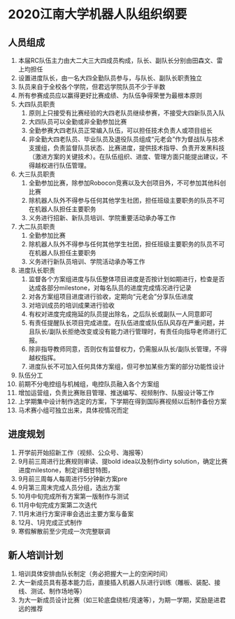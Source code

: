 # 2020江南大学机器人队组织纲要

## 人员组成
1. 本届RC队伍主力由大二大三大四成员构成，队长、副队长分别由田森文、雷上均担任
2. 设置进度队长，由一名大四全勤队员参与，与队长、副队长职责独立
3. 队员来自于全校各个学院，但君远学院队员不少于半数
4. 所有参赛成员应以赢得更好比赛成绩、为队伍争得荣誉为最根本原则
5. 大四队员职责
   1. 原则上只接受有比赛经验的大四老队员继续参赛，不接受大四新队员入队
   2. 大四队员可以全勤或非全勤参加比赛
   3. 全勤参赛大四老队员正常编入队伍，可以担任技术负责人或项目组长
   4. 非全勤大四老队员、毕业队员及退役队员组成“元老会”作为督战队与技术支援组，负责监督队员状态、比赛进度，提供技术指导、负责开发黑科技（激进方案的关键技术）。在队伍组织、进度、管理方面只能提出建议，不得越权进行队伍管理。
6. 大三队员职责
   1. 全勤参加比赛，除参加Robocon竞赛以及大创项目外，不可参加其他科创比赛
   2. 除机器人队外不得参与任何其他学生社团，担任班级主要职务的队员不可在机器人队担任主要职务
   3. 义务进行招新、新队员培训、学院重要活动承办等工作
7. 大二队员职责
   1. 全勤参加比赛
   2. 除机器人队外不得参与任何其他学生社团，担任班级主要职务的队员不可在机器人队担任主要职务
   3. 义务进行新队员培训、学院活动承办等工作
8. 进度队长职责
   1. 监督各个方案组进度与队伍整体项目进度是否按计划如期进行，检查是否达成各部分milestone，对每名队员的进度完成情况进行记录
   2. 对各方案组项目进度进行验收，定期向“元老会”分享队伍进度
   3. 对培训成员的培训成果进行验收
   4. 有权对进度完成拖延的队员提出除名，之后队长或副队一人同意即可
   5. 有责任提醒队长项目完成进度。在队伍进度或队伍队风存在严重问题，并且队长/副队长拒绝改变或没有能力进行管理时，有责任向指导老师进行汇报。
   6. 除非指导教师同意，否则仅有监督权力，仍需服从队长/副队长管理，不得越权指挥。
   7. 进度队长不可加入任何具体方案组，但可参加某些方案的部分功能性设计
9.  队伍分工
   8. 前期不分电控组与机械组，电控队员融入各个方案组
   9. 增加运营组，负责比赛账目管理、推送编写、视频制作、队服设计等工作
   10. 上学期集中设计制作选定的方案，下学期在得到国际赛视频以后制作备份方案
   11. 马术赛小组可独立出来，具体视情况而定
## 进度规划
1. 开学前开始招新工作（视频、公众号、海报等）
2. 9月前三周进行比赛规则审读、提bold idea以及制作dirty solution，确定比赛进度milestone，制定详细甘特图，
3. 9月前三周每人每周进行5分钟新方案pre
4. 9月第三周末完成人员分组，选出方案
5. 10月中旬完成所有方案第一版制作与测试
6. 11月中旬完成方案第二次迭代
7. 11月末进行方案评审会选出主要方案与备案
8. 12月、1月完成正式制作
9. 寒假解散前至少完成一次完整联调
## 新人培训计划
1. 培训具体安排由队长制定（务必把握大一上的空闲时间）
2. 大一新成员具有基本能力后，直接插入机器人队进行训练（雕板、装配、接线、测试、制作场地等）
3. 为大一新成员设计比赛（如三轮底盘绕桩/竞速等），为期一学期，奖励是进君远的推荐